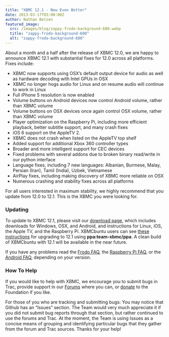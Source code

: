 ```yaml
---
title: "XBMC 12.1 - Now Even Better"
date: 2013-03-17T03:00:00Z
author: Nathan Betzen
featured_image:
  src: /images/blog/zappy-frodo-background-680.webp
  title: "zappy-frodo-background-680"
  alt: "zappy-frodo-background-680"
---
```


About a month and a half after the release of XBMC 12.0, we are happy to announce XBMC 12.1 with substantial fixes for 12.0 across all platforms. Fixes include:

- XBMC now supports using OSX’s default output device for audio as well as hardware decoding with Intel GPUs in OSX
- XBMC no longer hogs audio for Linux and on resume audio will continue to work in Linux
- Full iPhone 5 resolution is now enabled
- Volume buttons on Android devices now control Android volume, rather than XBMC volume
- Volume buttons on OSX devices once again control OSX volume, rather than XBMC volume
- Player optimization on the Raspberry Pi, including more efficient playback, better subtitle support, and many crash fixes
- iOS 6 support on the AppleTV 2.
- XBMC does not crash when listed on the AppleTV top shelf
- Added support for additional Xbox 360 controller types
- Broader and more intelligent support for CEC devices
- Fixed problems with several addons due to broken binary read/write in our python interface
- Language fixes, including 7 new languages: Albanian, Burmese, Malay, Persian (Iran), Tamil (India), Uzbek, Vietnamese
- AirPlay fixes, including making discovery of XBMC more reliable on OSX
- Numerous crashing and stability fixes across all platforms

For all users interested in maximum stability, we highly recommend that you update from 12.0 to 12.1. This is the XBMC you were looking for.

### Updating

To update to XBMC 12.1, please visit our [download page](https://kodi.wiki/download/ "XBMC Download Page"), which includes downloads for Windows, OSX, and Android, and instructions for Linux, iOS, the Apple TV, and the Raspberry Pi. XBMCbuntu users can see [these instructions](https://kodi.wiki/view/XBMCbuntu "XBMCbuntu Upgrade") for upgrading to 12.1 using **ppa:team-xbmc/ppa**. A clean build of XBMCbuntu with 12.1 will be available in the near future.

If you have any problems read the [Frodo FAQ](https://kodi.wiki/view/XBMC_v12_%28Frodo%29_FAQ), the [Raspberry Pi FAQ](https://kodi.wiki/view/Raspberry_Pi_FAQ "Raspberry Pi FAQ"), or the [Android FAQ](https://kodi.wiki/view/Android_FAQ "Android FAQ"), depending on your version.

### How To Help

If you would like to help with XBMC, we encourage you to submit bugs in Trac, provide support in our [Forums](https://forum.kodi.tv/ "XBMC Forums") where you can, or [donate](https://kodi.wiki/contribute/donate/ "XBMC Foundation Donations") to the Foundation if you like.

For those of you who are tracking and submitting bugs: You may notice that Github has an “Issues” section. The Team would very much appreciate it if you did not submit bug reports through that section, but rather continued to use the forums and Trac. At the moment, the Team is using Issues as a concise means of grouping and identifying particular bugs that they gather from the forum and Trac sources. Thanks for your help!
